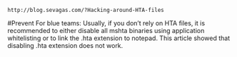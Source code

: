 
```
http://blog.sevagas.com/?Hacking-around-HTA-files
```

#Prevent
For blue teams: Usually, if you don’t rely on HTA files, it is recommended to either disable all mshta binaries using application whitelisting or to link the .hta extension to notepad. This article showed that disabling .hta extension does not work.
